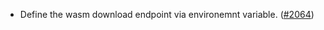 - Define the wasm download endpoint via environemnt variable.
  ([\#2064](https://github.com/anoma/namada/pull/2064))